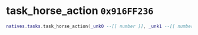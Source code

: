 # task_horse_action `0x916FF236`

```lua
natives.tasks.task_horse_action(_unk0 --[[ number ]], _unk1 --[[ number ]])
```
